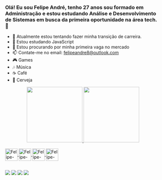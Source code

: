 ### Olá! Eu sou Felipe André, tenho 27 anos sou formado em Administração e estou estudando Análise e Desenvolvimento de Sistemas em busca da primeira oportunidade na área tech.   👋

- 🔭 Atualmente estou tentando fazer minha transição de carreira.
- 🌱 Estou estudando JavaScript
- 🤔 Estou procurando por minha primeira vaga no mercado
- 📫 Contate-me no email: felipeandre8@outlook.com
- 🎮 Games
- 🎶 Música 
- ☕ Café 
- 🍻 Cerveja

<div align="center">
  <a href="https://github.com/felipeandree">
  <img height="180em" src="https://github-readme-stats.vercel.app/api?username=felipeandree&show_icons=true&theme=dark&include_all_commits=true&count_private=true"/>
  <img height="180em" src="https://github-readme-stats.vercel.app/api/top-langs/?username=felipeandree&layout=compact&langs_count=7&theme=dark"/>
</div>
  
  <div style="display: inline_block"><br>
    <img align="center" alt="Felipe-Js height="30" width="40" src="https://cdn.jsdelivr.net/gh/devicons/devicon/icons/javascript/javascript-original.svg"/>
    <img align="center" alt="Felipe-Css height="30" width="40" src="https://cdn.jsdelivr.net/gh/devicons/devicon/icons/css3/css3-original.svg"/>
    <img align="center" alt="Felipe-Html height="30" width="40" src="https://cdn.jsdelivr.net/gh/devicons/devicon/icons/html5/html5-original.svg" />
    <img align="center" alt="Felipe-C height="30" width="40" src="https://cdn.jsdelivr.net/gh/devicons/devicon/icons/c/c-original.svg" />
    </div>
  
  ##
  
  <div>
    <a href="https://www.instagram.com/_felipeandree" target="_blank"><img src="https://img.shields.io/badge/-Instagram-%23E4405F?style=for-the-badge&logo=instagram&logoColor=white" target="_blank"></a>
    <a href="https://www.twitter.com/_felipeandree" target="_blank"><img src="https://img.shields.io/badge/Twitter-1DA1F2?style=for-the-badge&logo=twitter&logoColor=white" target="_blank"></a>
    <a href="https://www.linkedin.com/in/felipeandre8/" target="_blank"><img src="https://img.shields.io/badge/LinkedIn-0077B5?style=for-the-badge&logo=linkedin&logoColor=white" target="_blank"></a>
    <a href=""mailto:felipeandre8@outlook.com" target="_blank"><img src="https://img.shields.io/badge/Microsoft_Outlook-0078D4?style=for-the-badge&logo=microsoft-outlook&logoColor=white" target="_blank"></a>
  </div>
  
  
